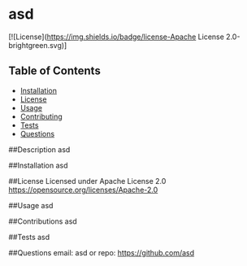 # asd 
  [![License](https://img.shields.io/badge/license-Apache License 2.0-brightgreen.svg)]  

  ## Table of Contents
  * [Installation](#installation)
  * [License](#license)
  * [Usage](#usage)
  * [Contributing](#contributing)
  * [Tests](#tests)
  * [Questions](#questions)
  
  ##Description
  asd

  ##Installation
  asd
  
  ##License
  Licensed under Apache License 2.0
  https://opensource.org/licenses/Apache-2.0

  ##Usage
  asd

  ##Contributions
  asd

  ##Tests
  asd

  ##Questions
  email: asd or repo: https://github.com/asd

